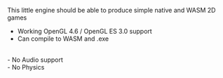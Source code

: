 This little engine should be able to produce simple native and WASM 2D games<br>

+ Working OpenGL 4.6 / OpenGL ES 3.0 support<br>
+ Can compile to WASM and .exe<br>
<br>
- No Audio support <br>
- No Physics

